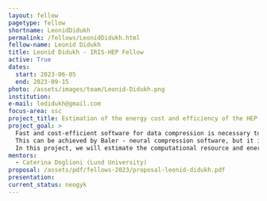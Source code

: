 ```yaml
---
layout: fellow
pagetype: fellow
shortname: LeonidDidukh
permalink: /fellows/LeonidDidukh.html
fellow-name: Leonid Didukh
title: Leonid Didukh - IRIS-HEP Fellow
active: True
dates:
  start: 2023-06-05
  end: 2023-09-15
photo: /assets/images/team/Leonid-Didukh.png
institution: 
e-mail: ledidukh@gmail.com
focus-area: ssc
project_title: Estimation of the energy cost and efficiency of the HEP data compression ML algorithm (Baler)
project_goal: >
  Fast and cost-efficient software for data compression is necessary to have in order to resolve this problem. 
  This can be achieved by Baler - neural compression software, but it is required to have the information and understanding of how the software allocates and consume resources and energy. 
  In this project, we will estimate the computational resource and energy consumption of the Baler framework.
mentors:
  - Caterina Doglioni (Lund University)
proposal: /assets/pdf/fellows-2023/proposal-leonid-didukh.pdf
presentation: 
current_status: neogyk
---
```

